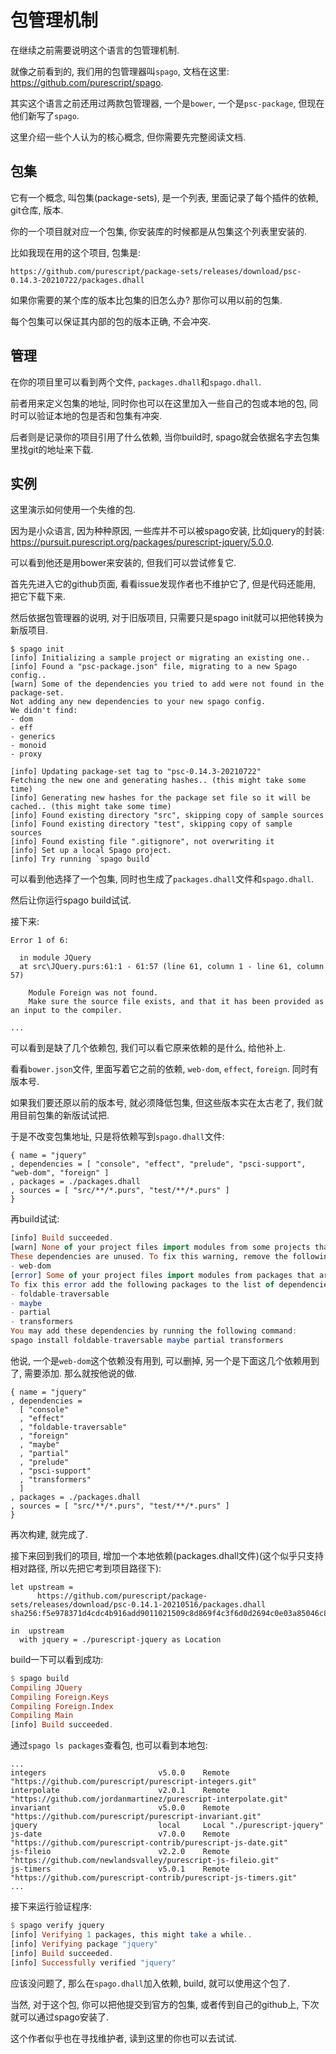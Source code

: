 # 包管理机制

在继续之前需要说明这个语言的包管理机制.

就像之前看到的, 我们用的包管理器叫`spago`, 文档在这里: https://github.com/purescript/spago.

其实这个语言之前还用过两款包管理器, 一个是`bower`, 一个是`psc-package`, 但现在他们新写了`spago`.

这里介绍一些个人认为的核心概念, 但你需要先完整阅读文档.

## 包集

它有一个概念, 叫包集(package-sets), 是一个列表, 里面记录了每个插件的依赖, git仓库, 版本.

你的一个项目就对应一个包集, 你安装库的时候都是从包集这个列表里安装的.

比如我现在用的这个项目, 包集是:

```shell
https://github.com/purescript/package-sets/releases/download/psc-0.14.3-20210722/packages.dhall
```

如果你需要的某个库的版本比包集的旧怎么办? 那你可以用以前的包集.

每个包集可以保证其内部的包的版本正确, 不会冲突.

## 管理

在你的项目里可以看到两个文件, `packages.dhall`和`spago.dhall`.

前者用来定义包集的地址, 同时你也可以在这里加入一些自己的包或本地的包, 同时可以验证本地的包是否和包集有冲突.

后者则是记录你的项目引用了什么依赖, 当你build时, spago就会依据名字去包集里找git的地址来下载.

## 实例

这里演示如何使用一个失维的包.

因为是小众语言, 因为种种原因, 一些库并不可以被spago安装, 比如jquery的封装: https://pursuit.purescript.org/packages/purescript-jquery/5.0.0.

可以看到他还是用bower来安装的, 但我们可以尝试修复它.

首先先进入它的github页面, 看看issue发现作者也不维护它了, 但是代码还能用, 把它下载下来.

然后依据包管理器的说明, 对于旧版项目, 只需要只是spago init就可以把他转换为新版项目.

```shell
$ spago init
[info] Initializing a sample project or migrating an existing one..
[info] Found a "psc-package.json" file, migrating to a new Spago config..
[warn] Some of the dependencies you tried to add were not found in the package-set.
Not adding any new dependencies to your new spago config.
We didn't find:
- dom
- eff
- generics
- monoid
- proxy

[info] Updating package-set tag to "psc-0.14.3-20210722"
Fetching the new one and generating hashes.. (this might take some time)
[info] Generating new hashes for the package set file so it will be cached.. (this might take some time)
[info] Found existing directory "src", skipping copy of sample sources
[info] Found existing directory "test", skipping copy of sample sources
[info] Found existing file ".gitignore", not overwriting it
[info] Set up a local Spago project.
[info] Try running `spago build`
```

可以看到他选择了一个包集, 同时也生成了`packages.dhall`文件和`spago.dhall`.

然后让你运行spago build试试.

接下来:

```shell
Error 1 of 6:

  in module JQuery
  at src\JQuery.purs:61:1 - 61:57 (line 61, column 1 - line 61, column 57)

    Module Foreign was not found.
    Make sure the source file exists, and that it has been provided as an input to the compiler.

...
```

可以看到是缺了几个依赖包, 我们可以看它原来依赖的是什么, 给他补上.

看看`bower.json`文件, 里面写着它之前的依赖, `web-dom`, `effect`, `foreign`. 同时有版本号.

如果我们要还原以前的版本号, 就必须降低包集, 但这些版本实在太古老了, 我们就用目前包集的新版试试把.

于是不改变包集地址, 只是将依赖写到`spago.dhall`文件:

```
{ name = "jquery"
, dependencies = [ "console", "effect", "prelude", "psci-support", "web-dom", "foreign" ]
, packages = ./packages.dhall
, sources = [ "src/**/*.purs", "test/**/*.purs" ]
}
```

再build试试:

```haskell
[info] Build succeeded.
[warn] None of your project files import modules from some projects that are in the direct dependencies of your project.
These dependencies are unused. To fix this warning, remove the following packages from the list of dependencies in your config:   
- web-dom
[error] Some of your project files import modules from packages that are not in the direct dependencies of your project.
To fix this error add the following packages to the list of dependencies in your config:
- foldable-traversable
- maybe
- partial
- transformers
You may add these dependencies by running the following command:
spago install foldable-traversable maybe partial transformers
```

他说, 一个是`web-dom`这个依赖没有用到, 可以删掉, 另一个是下面这几个依赖用到了, 需要添加. 那么就按他说的做.

```
{ name = "jquery"
, dependencies =
  [ "console"
  , "effect"
  , "foldable-traversable"
  , "foreign"
  , "maybe"
  , "partial"
  , "prelude"
  , "psci-support"
  , "transformers"
  ]
, packages = ./packages.dhall
, sources = [ "src/**/*.purs", "test/**/*.purs" ]
}
```

再次构建, 就完成了.

接下来回到我们的项目, 增加一个本地依赖(packages.dhall文件)(这个似乎只支持相对路径, 所以先把它考到项目路径下):

```
let upstream =
      https://github.com/purescript/package-sets/releases/download/psc-0.14.1-20210516/packages.dhall sha256:f5e978371d4cdc4b916add9011021509c8d869f4c3f6d0d2694c0e03a85046c8

in  upstream
  with jquery = ./purescript-jquery as Location
```

build一下可以看到成功:

```haskell
$ spago build
Compiling JQuery
Compiling Foreign.Keys
Compiling Foreign.Index
Compiling Main
[info] Build succeeded.
```

通过`spago ls packages`查看包, 也可以看到本地包:

```shell
...
integers                         v5.0.0    Remote "https://github.com/purescript/purescript-integers.git"
interpolate                      v2.0.1    Remote "https://github.com/jordanmartinez/purescript-interpolate.git"
invariant                        v5.0.0    Remote "https://github.com/purescript/purescript-invariant.git"
jquery                           local     Local "./purescript-jquery"
js-date                          v7.0.0    Remote "https://github.com/purescript-contrib/purescript-js-date.git"
js-fileio                        v2.2.0    Remote "https://github.com/newlandsvalley/purescript-js-fileio.git"
js-timers                        v5.0.1    Remote "https://github.com/purescript-contrib/purescript-js-timers.git"
...
```

接下来运行验证程序:

```haskell
$ spago verify jquery
[info] Verifying 1 packages, this might take a while..
[info] Verifying package "jquery"
[info] Build succeeded.
[info] Successfully verified "jquery"
```

应该没问题了, 那么在`spago.dhall`加入依赖, build, 就可以使用这个包了.

当然, 对于这个包, 你可以把他提交到官方的包集, 或者传到自己的github上, 下次就可以通过spago安装了.

这个作者似乎也在寻找维护者, 读到这里的你也可以去试试.

